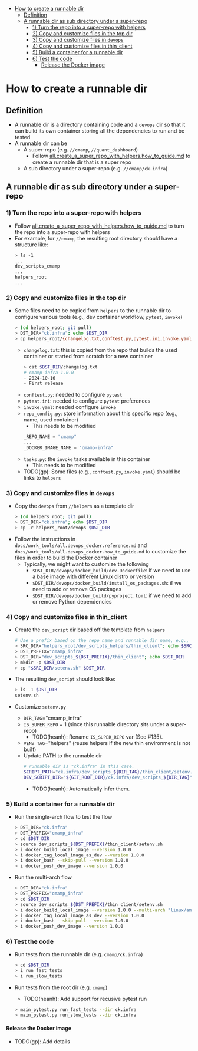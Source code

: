 

<!-- toc -->

- [How to create a runnable dir](#how-to-create-a-runnable-dir)
  * [Definition](#definition)
  * [A runnable dir as sub directory under a super-repo](#a-runnable-dir-as-sub-directory-under-a-super-repo)
    + [1) Turn the repo into a super-repo with helpers](#1-turn-the-repo-into-a-super-repo-with-helpers)
    + [2) Copy and customize files in the top dir](#2-copy-and-customize-files-in-the-top-dir)
    + [3) Copy and customize files in `devops`](#3-copy-and-customize-files-in-devops)
    + [4) Copy and customize files in thin_client](#4-copy-and-customize-files-in-thin_client)
    + [5) Build a container for a runnable dir](#5-build-a-container-for-a-runnable-dir)
    + [6) Test the code](#6-test-the-code)
      - [Release the Docker image](#release-the-docker-image)

<!-- tocstop -->

# How to create a runnable dir

## Definition

- A runnable dir is a directory containing code and a `devops` dir so that it
  can build its own container storing all the dependencies to run and be tested
- A runnable dir can be
  - A super-repo (e.g. `//cmamp`, `//quant_dashboard`)
    - Follow
      [all.create_a_super_repo_with_helpers.how_to_guide.md](all.create_a_super_repo_with_helpers.how_to_guide.md)
      to create a runnable dir that is a super repo
  - A sub directory under a super-repo (e.g. `//cmamp/ck.infra`)

## A runnable dir as sub directory under a super-repo

### 1) Turn the repo into a super-repo with helpers

- Follow
  [all.create_a_super_repo_with_helpers.how_to_guide.md](all.create_a_super_repo_with_helpers.how_to_guide.md)
  to turn the repo into a super-repo with helpers
- For example, for `//cmamp`, the resulting root directory should have a
  structure like:
  ```bash
  > ls -1
  ...
  dev_scripts_cmamp
  ...
  helpers_root
  ...
  ```

### 2) Copy and customize files in the top dir

- Some files need to be copied from `helpers` to the runnable dir to configure
  various tools (e.g., dev container workflow, `pytest`, `invoke`)
  ```bash
  > (cd helpers_root; git pull)
  > DST_DIR="ck.infra"; echo $DST_DIR
  > cp helpers_root/{changelog.txt,conftest.py,pytest.ini,invoke.yaml,repo_config.py,tasks.py} $DST_DIR
  ```
  - `changelog.txt`: this is copied from the repo that builds the used container
    or started from scratch for a new container
    ```bash
    > cat $DST_DIR/changelog.txt
    # cmamp-infra-1.0.0
    - 2024-10-16
    - First release
    ```
  - `conftest.py`: needed to configure `pytest`
  - `pytest.ini`: needed to configure `pytest` preferences
  - `invoke.yaml`: needed configure `invoke`
  - `repo_config.py`: store information about this specific repo (e.g., name,
    used container)
    - This needs to be modified
    ```python
    _REPO_NAME = "cmamp"
    ...
    _DOCKER_IMAGE_NAME = "cmamp-infra"
    ```
  - `tasks.py`: the `invoke` tasks available in this container
    - This needs to be modified
  - TODO(gp): Some files (e.g., `conftest.py`, `invoke.yaml`) should be links to
    `helpers`

### 3) Copy and customize files in `devops`

- Copy the `devops` from `//helpers` as a template dir
  ```bash
  > (cd helpers_root; git pull)
  > DST_DIR="ck.infra"; echo $DST_DIR
  > cp -r helpers_root/devops $DST_DIR
  ```
- Follow the instructions in `docs/work_tools/all.devops_docker.reference.md`
  and `docs/work_tools/all.devops_docker.how_to_guide.md` to customize the files
  in order to build the Docker container
  - Typically, we might want to customize the following
    - `$DST_DIR/devops/docker_build/dev.Dockerfile`: if we need to use a base
      image with different Linux distro or version
    - `$DST_DIR/devops/docker_build/install_os_packages.sh`: if we need to add
      or remove OS packages
    - `$DST_DIR/devops/docker_build/pyproject.toml`: if we need to add or remove
      Python dependencies

### 4) Copy and customize files in thin_client

- Create the `dev_script` dir based off the template from `helpers`

  ```bash
  # Use a prefix based on the repo name and runnable dir name, e.g., `cmamp_infra`.
  > SRC_DIR="helpers_root/dev_scripts_helpers/thin_client"; echo $SRC_DIR
  > DST_PREFIX="cmamp_infra"
  > DST_DIR="dev_scripts_${DST_PREFIX}/thin_client"; echo $DST_DIR
  > mkdir -p $DST_DIR
  > cp "$SRC_DIR/setenv.sh" $DST_DIR
  ```

- The resulting `dev_script` should look like:

  ```bash
  > ls -1 $DST_DIR
  setenv.sh
  ```

- Customize `setenv.py`
  - `DIR_TAG`="cmamp_infra"
  - `IS_SUPER_REPO` = 1 (since this runnable directory sits under a super-repo)
    - TODO(heanh): Rename `IS_SUPER_REPO` var (See #135).
  - `VENV_TAG`="helpers" (reuse helpers if the new thin environment is not
    built)
  - Update PATH to the runnable dir
    ```bash
    # runnable dir is "ck.infra" in this case.
    SCRIPT_PATH="ck.infra/dev_scripts_${DIR_TAG}/thin_client/setenv.sh"
    DEV_SCRIPT_DIR="${GIT_ROOT_DIR}/ck.infra/dev_scripts_${DIR_TAG}"
    ```
    - TODO(heanh): Automatically infer them.

### 5) Build a container for a runnable dir

- Run the single-arch flow to test the flow

  ```bash
  > DST_DIR="ck.infra"
  > DST_PREFIX="cmamp_infra"
  > cd $DST_DIR
  > source dev_scripts_${DST_PREFIX}/thin_client/setenv.sh
  > i docker_build_local_image --version 1.0.0
  > i docker_tag_local_image_as_dev --version 1.0.0
  > i docker_bash --skip-pull --version 1.0.0
  > i docker_push_dev_image --version 1.0.0
  ```

- Run the multi-arch flow
  ```bash
  > DST_DIR="ck.infra"
  > DST_PREFIX="cmamp_infra"
  > cd $DST_DIR
  > source dev_scripts_${DST_PREFIX}/thin_client/setenv.sh
  > i docker_build_local_image --version 1.0.0 --multi-arch "linux/amd64,linux/arm64"
  > i docker_tag_local_image_as_dev --version 1.0.0
  > i docker_bash --skip-pull --version 1.0.0
  > i docker_push_dev_image --version 1.0.0
  ```

### 6) Test the code

- Run tests from the runnable dir (e.g. `cmamp/ck.infra`)

  ```bash
  > cd $DST_DIR
  > i run_fast_tests
  > i run_slow_tests
  ```

- Run tests from the root dir (e.g. `cmamp`)
  - TODO(heanh): Add support for recusive pytest run
  ```bash
  > main_pytest.py run_fast_tests --dir ck.infra
  > main_pytest.py run_slow_tests --dir ck.infra
  ```

#### Release the Docker image

- TODO(gp): Add details
